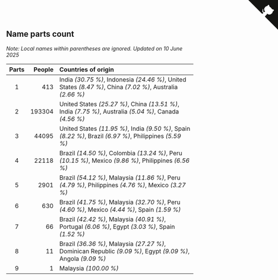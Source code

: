 ## Name parts count

*Note: Local names within parentheses are ignored.*
*Updated on 10 June 2025*

| Parts | People | Countries of origin |
| :--: | ---: | :--- |
| 1 | 413 | India *(30.75 %)*, Indonesia *(24.46 %)*, United States *(8.47 %)*, China *(7.02 %)*, Australia *(2.66 %)* |
| 2 | 193304 | United States *(25.27 %)*, China *(13.51 %)*, India *(7.75 %)*, Australia *(5.04 %)*, Canada *(4.56 %)* |
| 3 | 44095 | United States *(11.95 %)*, India *(9.50 %)*, Spain *(8.22 %)*, Brazil *(6.97 %)*, Philippines *(5.59 %)* |
| 4 | 22118 | Brazil *(14.50 %)*, Colombia *(13.24 %)*, Peru *(10.15 %)*, Mexico *(9.86 %)*, Philippines *(6.56 %)* |
| 5 | 2901 | Brazil *(54.12 %)*, Malaysia *(11.86 %)*, Peru *(4.79 %)*, Philippines *(4.76 %)*, Mexico *(3.27 %)* |
| 6 | 630 | Brazil *(41.75 %)*, Malaysia *(32.70 %)*, Peru *(4.60 %)*, Mexico *(4.44 %)*, Spain *(1.59 %)* |
| 7 | 66 | Brazil *(42.42 %)*, Malaysia *(40.91 %)*, Portugal *(6.06 %)*, Egypt *(3.03 %)*, Spain *(1.52 %)* |
| 8 | 11 | Brazil *(36.36 %)*, Malaysia *(27.27 %)*, Dominican Republic *(9.09 %)*, Egypt *(9.09 %)*, Angola *(9.09 %)* |
| 9 | 1 | Malaysia *(100.00 %)* |


<a href="https://github.com/JustinTimeCuber/wca_statistics" class="github-corner" aria-label="View source on Github"><svg width="80" height="80" viewBox="0 0 250 250" style="fill:#151513; color:#fff; position: absolute; top: 0; border: 0; right: 0;" aria-hidden="true"><path d="M0,0 L115,115 L130,115 L142,142 L250,250 L250,0 Z"></path><path d="M128.3,109.0 C113.8,99.7 119.0,89.6 119.0,89.6 C122.0,82.7 120.5,78.6 120.5,78.6 C119.2,72.0 123.4,76.3 123.4,76.3 C127.3,80.9 125.5,87.3 125.5,87.3 C122.9,97.6 130.6,101.9 134.4,103.2" fill="currentColor" style="transform-origin: 130px 106px;" class="octo-arm"></path><path d="M115.0,115.0 C114.9,115.1 118.7,116.5 119.8,115.4 L133.7,101.6 C136.9,99.2 139.9,98.4 142.2,98.6 C133.8,88.0 127.5,74.4 143.8,58.0 C148.5,53.4 154.0,51.2 159.7,51.0 C160.3,49.4 163.2,43.6 171.4,40.1 C171.4,40.1 176.1,42.5 178.8,56.2 C183.1,58.6 187.2,61.8 190.9,65.4 C194.5,69.0 197.7,73.2 200.1,77.6 C213.8,80.2 216.3,84.9 216.3,84.9 C212.7,93.1 206.9,96.0 205.4,96.6 C205.1,102.4 203.0,107.8 198.3,112.5 C181.9,128.9 168.3,122.5 157.7,114.1 C157.9,116.9 156.7,120.9 152.7,124.9 L141.0,136.5 C139.8,137.7 141.6,141.9 141.8,141.8 Z" fill="currentColor" class="octo-body"></path></svg></a><style>.github-corner:hover .octo-arm{animation:octocat-wave 560ms ease-in-out}@keyframes octocat-wave{0%,100%{transform:rotate(0)}20%,60%{transform:rotate(-25deg)}40%,80%{transform:rotate(10deg)}}@media (max-width:500px){.github-corner:hover .octo-arm{animation:none}.github-corner .octo-arm{animation:octocat-wave 560ms ease-in-out}}</style>
